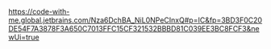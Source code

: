 https://code-with-me.global.jetbrains.com/Nza6DchBA_NiL0NPeCInxQ#p=IC&fp=3BD3F0C20DE54F7A3878F3A650C7013FFC15CF321532BBBD81C039EE3BC8FCF3&newUi=true
